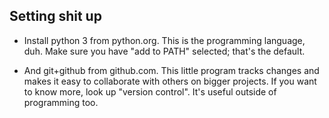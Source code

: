 Setting shit up
---------------

* Install python 3 from python.org. 
    This is the programming language, duh. Make sure you have "add to PATH" selected; that's the default.

* And git+github from github.com.
    This little program tracks changes and makes it easy to collaborate with others on bigger projects. If
    you want to know more, look up "version control". It's useful outside of programming too.

